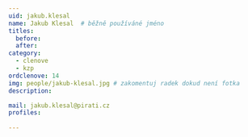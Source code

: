 ```yaml
---
uid: jakub.klesal
name: Jakub Klesal 	# běžně používáné jméno
titles:
  before: 
  after:
category:
  - clenove
  - kzp
ordclenove: 14
img: people/jakub-klesal.jpg # zakomentuj radek dokud není fotka
description: 

mail: jakub.klesal@pirati.cz 
profiles:
 
---
```

